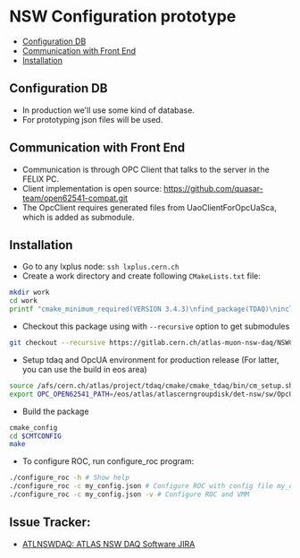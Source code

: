 # NSW Configuration prototype

* [Configuration DB](#configuration-db)
* [Communication with Front End](#communication-with-front-end)
* [Installation](#Installation)

## Configuration DB

* In production we'll use some kind of database.
* For prototyping json files will be used.

## Communication with Front End

* Communication is through OPC Client that talks to the server in the FELIX PC.
* Client implementation is open source: https://github.com/quasar-team/open62541-compat.git
* The OpcClient requires generated files from UaoClientForOpcUaSca, which is added as submodule.

## Installation

* Go to any lxplus node: ```ssh lxplus.cern.ch```
* Create a work directory and create following ```CMakeLists.txt``` file:

```bash
mkdir work
cd work
printf "cmake_minimum_required(VERSION 3.4.3)\nfind_package(TDAQ)\ninclude(CTest)\ntdaq_project(NSWTTC 1.0.0 USES tdaq 7.1.0)\n" > CMakeLists.txt
```

* Checkout this package using with `--recursive` option to get submodules

```bash
git checkout --recursive https://gitlab.cern.ch/atlas-muon-nsw-daq/NSWConfiguration.git
```
* Setup tdaq and OpcUA environment for production release (For latter, you can use the build in eos area)

```bash
source /afs/cern.ch/atlas/project/tdaq/cmake/cmake_tdaq/bin/cm_setup.sh prod
export OPC_OPEN62541_PATH=/eos/atlas/atlascerngroupdisk/det-nsw/sw/OpcUa/open62541-compat/
```
* Build the package

```bash
cmake_config
cd $CMTCONFIG
make
```

* To configure ROC, run configure_roc program:

```bash
./configure_roc -h # Show help
./configure_roc -c my_config.json # Configure ROC with config file my_config.json
./configure_roc -c my_config.json -v # Configure ROC and VMM
```

## Issue Tracker:
* [ATLNSWDAQ: ATLAS NSW DAQ Software JIRA](https://its.cern.ch/jira/projects/ATLNSWDAQ)
